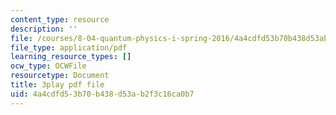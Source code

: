 ```yaml
---
content_type: resource
description: ''
file: /courses/8-04-quantum-physics-i-spring-2016/4a4cdfd53b70b438d53ab2f3c16ca0b7_AnzhigYawy8.pdf
file_type: application/pdf
learning_resource_types: []
ocw_type: OCWFile
resourcetype: Document
title: 3play pdf file
uid: 4a4cdfd5-3b70-b438-d53a-b2f3c16ca0b7
---
```

